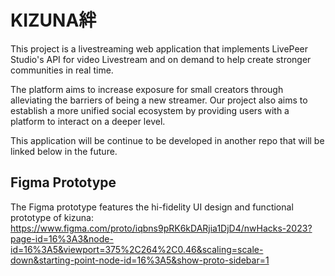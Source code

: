 # KIZUNA絆

This project is a livestreaming web application that implements LivePeer Studio's API for video Livestream and on demand to help create stronger communities in real time. 

The platform aims to increase exposure for small creators through alleviating the barriers of being a new streamer. Our project also aims to establish a more unified social ecosystem by providing users with a platform to interact on a deeper level.

This application will be continue to be developed in another repo that will be linked below in the future.


## Figma Prototype

The Figma prototype features the hi-fidelity UI design and functional prototype of kizuna:
https://www.figma.com/proto/iqbns9pRK6kDARjia1DjD4/nwHacks-2023?page-id=16%3A3&node-id=16%3A5&viewport=375%2C264%2C0.46&scaling=scale-down&starting-point-node-id=16%3A5&show-proto-sidebar=1
